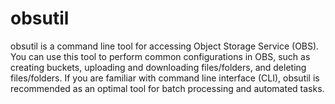# obsutil
obsutil is a command line tool for accessing Object Storage Service (OBS). You can use this tool to perform common configurations in OBS, such as creating buckets, uploading and downloading files/folders, and deleting files/folders. If you are familiar with command line interface (CLI), obsutil is recommended as an optimal tool for batch processing and automated tasks.
